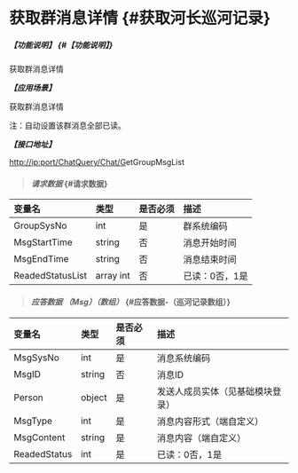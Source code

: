 # 获取群消息详情 {#获取河长巡河记录}

##### _【功能说明】_ {#【功能说明】}

获取群消息详情

_**【应用场景】**_

获取群消息详情

注：自动设置该群消息全部已读。

_**【接口地址】**_

[http://ip:port/ChatQuery/Chat/G](http://ip:port/HMQuery/PatrolRiver/GetPatrolRivers)etGroupMsgList

> #### _请求数据_ {#请求数据}

| 变量名 | 类型 | 是否必须 | 描述 |
| :--- | :--- | :--- | :--- |
| GroupSysNo | int | 是 | 群系统编码 |
| MsgStartTime | string | 否 | 消息开始时间 |
| MsgEndTime | string | 否 | 消息结束时间 |
| ReadedStatusList | array int | 否 | 已读：0否，1是 |

> #### _应答数据 （Msg）（数组）_ {#应答数据-（巡河记录数组）}

| 变量名 | 类型 | 是否必须 | 描述 |
| :--- | :--- | :--- | :--- |
| MsgSysNo | int | 是 | 消息系统编码 |
| MsgID | string | 否 | 消息ID |
| Person | object | 是 | 发送人成员实体（见基础模块登录） |
| MsgType | int | 是 | 消息内容形式（端自定义） |
| MsgContent | string | 是 | 消息内容（端自定义） |
| ReadedStatus | int | 是 | 已读：0否，1是 |



